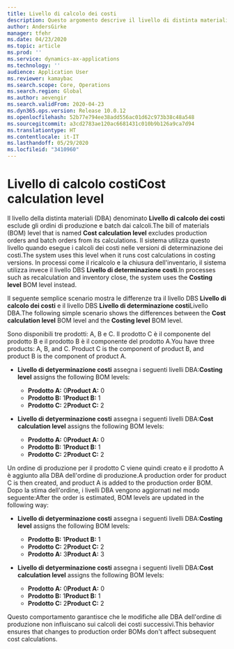 ```yaml
---
title: Livello di calcolo dei costi
description: Questo argomento descrive il livello di distinta materiali (DBA) denominato Livello di calcolo dei costi. Questo livello DBA esclude gli ordini di produzione e batch dai calcoli.
author: AndersGirke
manager: tfehr
ms.date: 04/23/2020
ms.topic: article
ms.prod: ''
ms.service: dynamics-ax-applications
ms.technology: ''
audience: Application User
ms.reviewer: kamaybac
ms.search.scope: Core, Operations
ms.search.region: Global
ms.author: aevengir
ms.search.validFrom: 2020-04-23
ms.dyn365.ops.version: Release 10.0.12
ms.openlocfilehash: 52b77e794ee38add556ac01d62c973b38c48a548
ms.sourcegitcommit: a3cd2783ae120ac6681431c010b9b126a9ca7d94
ms.translationtype: HT
ms.contentlocale: it-IT
ms.lasthandoff: 05/29/2020
ms.locfileid: "3410960"
---
```

# <a name="cost-calculation-level"></a><span data-ttu-id="771f7-104">Livello di calcolo costi</span><span class="sxs-lookup"><span data-stu-id="771f7-104">Cost calculation level</span></span>

<span data-ttu-id="771f7-105">Il livello della distinta materiali (DBA) denominato **Livello di calcolo dei costi** esclude gli ordini di produzione e batch dai calcoli.</span><span class="sxs-lookup"><span data-stu-id="771f7-105">The bill of materials (BOM) level that is named **Cost calculation level** excludes production orders and batch orders from its calculations.</span></span> <span data-ttu-id="771f7-106">Il sistema utilizza questo livello quando esegue i calcoli dei costi nelle versioni di determinazione dei costi.</span><span class="sxs-lookup"><span data-stu-id="771f7-106">The system uses this level when it runs cost calculations in costing versions.</span></span> <span data-ttu-id="771f7-107">In processi come il ricalcolo e la chiusura dell'inventario, il sistema utilizza invece il livello DBS **Livello di determinazione costi**.</span><span class="sxs-lookup"><span data-stu-id="771f7-107">In processes such as recalculation and inventory close, the system uses the **Costing level** BOM level instead.</span></span>

<span data-ttu-id="771f7-108">Il seguente semplice scenario mostra le differenze tra il livello DBS **Livello di calcolo dei costi** e il livello DBS **Livello di determinazione costi**Livello DBA.</span><span class="sxs-lookup"><span data-stu-id="771f7-108">The following simple scenario shows the differences between the **Cost calculation level** BOM level and the **Costing level** BOM level.</span></span>

<span data-ttu-id="771f7-109">Sono disponibili tre prodotti: A, B e C. Il prodotto C è il componente del prodotto B e il prodotto B è il componente del prodotto A.</span><span class="sxs-lookup"><span data-stu-id="771f7-109">You have three products: A, B, and C. Product C is the component of product B, and product B is the component of product A.</span></span>

- <span data-ttu-id="771f7-110">**Livello di detyerminazione costi** assegna i seguenti livelli DBA:</span><span class="sxs-lookup"><span data-stu-id="771f7-110">**Costing level** assigns the following BOM levels:</span></span>

    - <span data-ttu-id="771f7-111">**Prodotto A:** 0</span><span class="sxs-lookup"><span data-stu-id="771f7-111">**Product A:** 0</span></span>
    - <span data-ttu-id="771f7-112">**Prodotto B:** 1</span><span class="sxs-lookup"><span data-stu-id="771f7-112">**Product B:** 1</span></span>
    - <span data-ttu-id="771f7-113">**Prodotto C:** 2</span><span class="sxs-lookup"><span data-stu-id="771f7-113">**Product C:** 2</span></span>

- <span data-ttu-id="771f7-114">**Livello di detyerminazione costi** assegna i seguenti livelli DBA:</span><span class="sxs-lookup"><span data-stu-id="771f7-114">**Cost calculation level** assigns the following BOM levels:</span></span>

    - <span data-ttu-id="771f7-115">**Prodotto A:** 0</span><span class="sxs-lookup"><span data-stu-id="771f7-115">**Product A:** 0</span></span>
    - <span data-ttu-id="771f7-116">**Prodotto B:** 1</span><span class="sxs-lookup"><span data-stu-id="771f7-116">**Product B:** 1</span></span>
    - <span data-ttu-id="771f7-117">**Prodotto C:** 2</span><span class="sxs-lookup"><span data-stu-id="771f7-117">**Product C:** 2</span></span>

<span data-ttu-id="771f7-118">Un ordine di produzione per il prodotto C viene quindi creato e il prodotto A è aggiunto alla DBA dell'ordine di produzione.</span><span class="sxs-lookup"><span data-stu-id="771f7-118">A production order for product C is then created, and product A is added to the production order BOM.</span></span> <span data-ttu-id="771f7-119">Dopo la stima dell'ordine, i livelli DBA vengono aggiornati nel modo seguente:</span><span class="sxs-lookup"><span data-stu-id="771f7-119">After the order is estimated, BOM levels are updated in the following way:</span></span>

- <span data-ttu-id="771f7-120">**Livello di detyerminazione costi** assegna i seguenti livelli DBA:</span><span class="sxs-lookup"><span data-stu-id="771f7-120">**Costing level** assigns the following BOM levels:</span></span>

    - <span data-ttu-id="771f7-121">**Prodotto B:** 1</span><span class="sxs-lookup"><span data-stu-id="771f7-121">**Product B:** 1</span></span>
    - <span data-ttu-id="771f7-122">**Prodotto C:** 2</span><span class="sxs-lookup"><span data-stu-id="771f7-122">**Product C:** 2</span></span>
    - <span data-ttu-id="771f7-123">**Prodotto A:** 3</span><span class="sxs-lookup"><span data-stu-id="771f7-123">**Product A:** 3</span></span>

- <span data-ttu-id="771f7-124">**Livello di detyerminazione costi** assegna i seguenti livelli DBA:</span><span class="sxs-lookup"><span data-stu-id="771f7-124">**Cost calculation level** assigns the following BOM levels:</span></span>

    - <span data-ttu-id="771f7-125">**Prodotto A:** 0</span><span class="sxs-lookup"><span data-stu-id="771f7-125">**Product A:** 0</span></span>
    - <span data-ttu-id="771f7-126">**Prodotto B:** 1</span><span class="sxs-lookup"><span data-stu-id="771f7-126">**Product B:** 1</span></span>
    - <span data-ttu-id="771f7-127">**Prodotto C:** 2</span><span class="sxs-lookup"><span data-stu-id="771f7-127">**Product C:** 2</span></span>

<span data-ttu-id="771f7-128">Questo comportamento garantisce che le modifiche alle DBA dell'ordine di produzione non influiscano sui calcoli dei costi successivi.</span><span class="sxs-lookup"><span data-stu-id="771f7-128">This behavior ensures that changes to production order BOMs don't affect subsequent cost calculations.</span></span>
